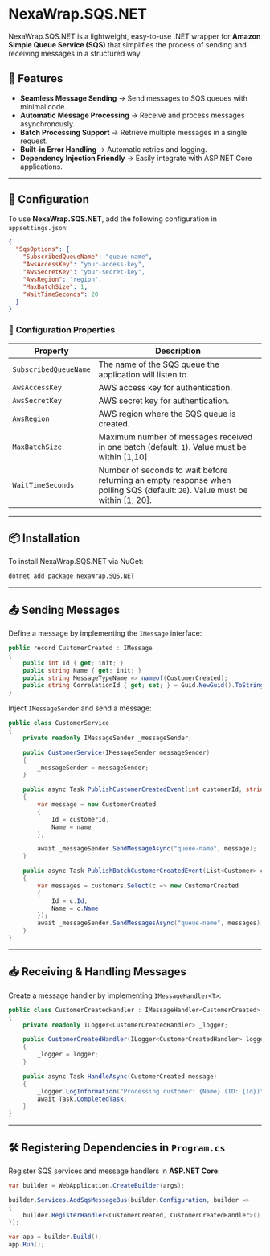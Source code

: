 ﻿
# NexaWrap.SQS.NET

NexaWrap.SQS.NET is a lightweight, easy-to-use .NET wrapper for **Amazon Simple Queue Service (SQS)** that simplifies the process of sending and receiving messages in a structured way.  

## 🚀 Features
- **Seamless Message Sending** → Send messages to SQS queues with minimal code.  
- **Automatic Message Processing** → Receive and process messages asynchronously.  
- **Batch Processing Support** → Retrieve multiple messages in a single request.  
- **Built-in Error Handling** → Automatic retries and logging.  
- **Dependency Injection Friendly** → Easily integrate with ASP.NET Core applications.  

---

## 🔧 Configuration

To use **NexaWrap.SQS.NET**, add the following configuration in `appsettings.json`:

```json
{
  "SqsOptions": {
    "SubscribedQueueName": "queue-name",
    "AwsAccessKey": "your-access-key",
    "AwsSecretKey": "your-secret-key",
    "AwsRegion": "region",
    "MaxBatchSize": 1,
    "WaitTimeSeconds": 20
  }
}
```

### 🔹 **Configuration Properties**
| Property | Description |
|----------|------------|
| `SubscribedQueueName` | The name of the SQS queue the application will listen to. |
| `AwsAccessKey` | AWS access key for authentication. |
| `AwsSecretKey` | AWS secret key for authentication. |
| `AwsRegion` | AWS region where the SQS queue is created. |
| `MaxBatchSize` | Maximum number of messages received in one batch (default: `1`). Value must be within [1,10] |
| `WaitTimeSeconds` | Number of seconds to wait before returning an empty response when polling SQS (default: `20`). Value must be within [1, 20]. |

---

## 📦 Installation

To install NexaWrap.SQS.NET via NuGet:

```sh
dotnet add package NexaWrap.SQS.NET
```

---

## 📤 Sending Messages

Define a message by implementing the `IMessage` interface:

```csharp
public record CustomerCreated : IMessage
{
    public int Id { get; init; }
    public string Name { get; init; }
    public string MessageTypeName => nameof(CustomerCreated);
    public string CorrelationId { get; set; } = Guid.NewGuid().ToString();
}
```

Inject `IMessageSender` and send a message:

```csharp
public class CustomerService
{
    private readonly IMessageSender _messageSender;

    public CustomerService(IMessageSender messageSender)
    {
        _messageSender = messageSender;
    }

    public async Task PublishCustomerCreatedEvent(int customerId, string name)
    {
        var message = new CustomerCreated
        {
            Id = customerId,
            Name = name
        };

        await _messageSender.SendMessageAsync("queue-name", message);
    }

    public async Task PublishBatchCustomerCreatedEvent(List<Customer> customers)
    {
        var messages = customers.Select(c => new CustomerCreated
        {
            Id = c.Id,
            Name = c.Name
        });
        await _messageSender.SendMessagesAsync("queue-name", messages);
    }
}
```

---

## 📥 Receiving & Handling Messages

Create a message handler by implementing `IMessageHandler<T>`:

```csharp
public class CustomerCreatedHandler : IMessageHandler<CustomerCreated>
{
    private readonly ILogger<CustomerCreatedHandler> _logger;

    public CustomerCreatedHandler(ILogger<CustomerCreatedHandler> logger)
    {
        _logger = logger;
    }

    public async Task HandleAsync(CustomerCreated message)
    {
        _logger.LogInformation("Processing customer: {Name} (ID: {Id})", message.Name, message.Id);
        await Task.CompletedTask;
    }
}
```

---

## 🛠️ Registering Dependencies in `Program.cs`

Register SQS services and message handlers in **ASP.NET Core**:

```csharp
var builder = WebApplication.CreateBuilder(args);

builder.Services.AddSqsMessageBus(builder.Configuration, builder =>
{
    builder.RegisterHandler<CustomerCreated, CustomerCreatedHandler>();
});

var app = builder.Build();
app.Run();
```



